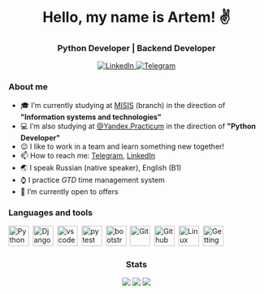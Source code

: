 <div id="header" align="center">
    <h1> Hello, my name is Artem! ✌</h1>
    <h3>Python Developer | Backend Developer</h3>    
</div>

<div id="socials" align="center">
    <a href="https://www.linkedin.com/in/yurkov-artem/">
        <img alt="LinkedIn" src="https://img.shields.io/badge/LinkedIn-blue?style=for-the-badge&logo=linkedin&logoColor=white">
    </a>
        <a href="https://t.me/dew_77">
        <img alt="Telegram" src="https://img.shields.io/badge/Telegram-blue?style=for-the-badge&logo=telegram&logoColor=white">
    </a>
    
</div>

<div id="about">

### About me
- 🎓 I’m currently studying at <a href="https://misis.ru/">MISIS</a> (branch) in the direction of **"Information systems and technologies"**
- 💻 I’m also studying at <a href="https://practicum.yandex.ru/">@Yandex.Practicum</a> in the direction of **"Python Developer"**
- 😉 I like to work in a team and learn something new together!
- 📫 How to reach me: <a href="https://t.me/dew_77">Telegram</a>, <a href="https://www.linkedin.com/in/yurkov-artem/">LinkedIn</a>
- 🌏 I speak Russian (native speaker), English (B1)
- ⌚ I practice *GTD* time management system
- 🔭 I’m currently open to offers
</div>
<div id="instruments">

### Languages and tools
<img src="https://cdn.jsdelivr.net/gh/devicons/devicon/icons/python/python-original.svg" title="Python" width="40" height="40">&nbsp;
<img src="https://cdn.jsdelivr.net/gh/devicons/devicon/icons/django/django-plain.svg" title="Django" width="40" height="40">&nbsp;
<img src="https://cdn.jsdelivr.net/gh/devicons/devicon/icons/vscode/vscode-original.svg" title="vscode" width="40" height="40">&nbsp;
<img src="https://cdn.jsdelivr.net/gh/devicons/devicon/icons/pytest/pytest-original.svg" title="pytest" width="40" height="40">&nbsp;
<img src="https://cdn.jsdelivr.net/gh/devicons/devicon/icons/bootstrap/bootstrap-original.svg" title="bootstrap" width="40" height="40">&nbsp;
<img src="https://cdn.jsdelivr.net/gh/devicons/devicon/icons/git/git-original.svg" title="Git" width="40" height="40">&nbsp;
<img src="https://cdn.jsdelivr.net/gh/devicons/devicon/icons/github/github-original.svg" title="Github" width="40" height="40">&nbsp;
<img src="https://cdn.jsdelivr.net/gh/devicons/devicon/icons/linux/linux-original.svg" title="Linux" width="40" height="40">&nbsp;
<img src="https://www.oose.de/wp-content/uploads/2014/03/gtd_Logo_claim_gross.png" title="Getting Things Done" width="40" height="40">&nbsp;

</div>

<div id="widgets" align="center">

### Stats
![](http://github-profile-summary-cards.vercel.app/api/cards/profile-details?username=dew-77&theme=apprentice)
![](http://github-profile-summary-cards.vercel.app/api/cards/repos-per-language?username=dew-77&theme=apprentice)
![](http://github-profile-summary-cards.vercel.app/api/cards/stats?username=dew-77&theme=apprentice)


</div>
